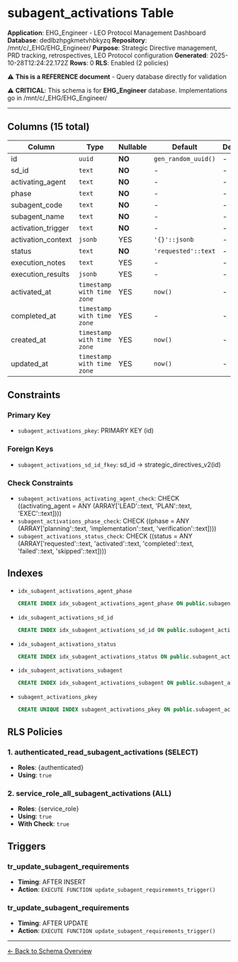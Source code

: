 # subagent_activations Table

**Application**: EHG_Engineer - LEO Protocol Management Dashboard
**Database**: dedlbzhpgkmetvhbkyzq
**Repository**: /mnt/c/_EHG/EHG_Engineer/
**Purpose**: Strategic Directive management, PRD tracking, retrospectives, LEO Protocol configuration
**Generated**: 2025-10-28T12:24:22.172Z
**Rows**: 0
**RLS**: Enabled (2 policies)

⚠️ **This is a REFERENCE document** - Query database directly for validation

⚠️ **CRITICAL**: This schema is for **EHG_Engineer** database. Implementations go in /mnt/c/_EHG/EHG_Engineer/

---

## Columns (15 total)

| Column | Type | Nullable | Default | Description |
|--------|------|----------|---------|-------------|
| id | `uuid` | **NO** | `gen_random_uuid()` | - |
| sd_id | `text` | **NO** | - | - |
| activating_agent | `text` | **NO** | - | - |
| phase | `text` | **NO** | - | - |
| subagent_code | `text` | **NO** | - | - |
| subagent_name | `text` | **NO** | - | - |
| activation_trigger | `text` | **NO** | - | - |
| activation_context | `jsonb` | YES | `'{}'::jsonb` | - |
| status | `text` | **NO** | `'requested'::text` | - |
| execution_notes | `text` | YES | - | - |
| execution_results | `jsonb` | YES | - | - |
| activated_at | `timestamp with time zone` | YES | `now()` | - |
| completed_at | `timestamp with time zone` | YES | - | - |
| created_at | `timestamp with time zone` | YES | `now()` | - |
| updated_at | `timestamp with time zone` | YES | `now()` | - |

## Constraints

### Primary Key
- `subagent_activations_pkey`: PRIMARY KEY (id)

### Foreign Keys
- `subagent_activations_sd_id_fkey`: sd_id → strategic_directives_v2(id)

### Check Constraints
- `subagent_activations_activating_agent_check`: CHECK ((activating_agent = ANY (ARRAY['LEAD'::text, 'PLAN'::text, 'EXEC'::text])))
- `subagent_activations_phase_check`: CHECK ((phase = ANY (ARRAY['planning'::text, 'implementation'::text, 'verification'::text])))
- `subagent_activations_status_check`: CHECK ((status = ANY (ARRAY['requested'::text, 'activated'::text, 'completed'::text, 'failed'::text, 'skipped'::text])))

## Indexes

- `idx_subagent_activations_agent_phase`
  ```sql
  CREATE INDEX idx_subagent_activations_agent_phase ON public.subagent_activations USING btree (activating_agent, phase)
  ```
- `idx_subagent_activations_sd_id`
  ```sql
  CREATE INDEX idx_subagent_activations_sd_id ON public.subagent_activations USING btree (sd_id)
  ```
- `idx_subagent_activations_status`
  ```sql
  CREATE INDEX idx_subagent_activations_status ON public.subagent_activations USING btree (status)
  ```
- `idx_subagent_activations_subagent`
  ```sql
  CREATE INDEX idx_subagent_activations_subagent ON public.subagent_activations USING btree (subagent_code)
  ```
- `subagent_activations_pkey`
  ```sql
  CREATE UNIQUE INDEX subagent_activations_pkey ON public.subagent_activations USING btree (id)
  ```

## RLS Policies

### 1. authenticated_read_subagent_activations (SELECT)

- **Roles**: {authenticated}
- **Using**: `true`

### 2. service_role_all_subagent_activations (ALL)

- **Roles**: {service_role}
- **Using**: `true`
- **With Check**: `true`

## Triggers

### tr_update_subagent_requirements

- **Timing**: AFTER INSERT
- **Action**: `EXECUTE FUNCTION update_subagent_requirements_trigger()`

### tr_update_subagent_requirements

- **Timing**: AFTER UPDATE
- **Action**: `EXECUTE FUNCTION update_subagent_requirements_trigger()`

---

[← Back to Schema Overview](../database-schema-overview.md)
